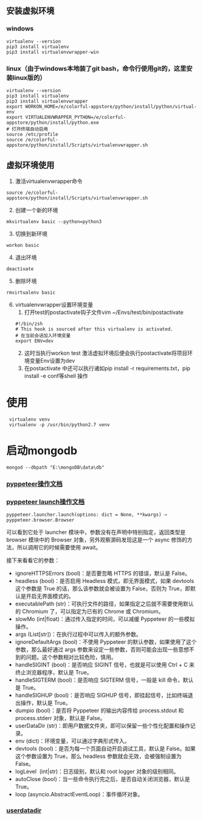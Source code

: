 ## 安装虚拟环境
### windows
```shell
virtualenv --version
pip3 install virtualenv
pip3 install virtualenvwrapper-win
```

### linux（由于windows本地装了git bash，命令行使用git的，这里安装linux版的）
```shell
virtualenv --version
pip3 install virtualenv
pip3 install virtualenvwrapper
export WORKON_HOME=/e/colorful-appstore/python/install/python/virtual-env
export VIRTUALENVWRAPPER_PYTHON=/e/colorful-appstore/python/install/python.exe
# 打开终端自动启用
source /etc/profile
source /e/colorful-appstore/python/install/Scripts/virtualenvwrapper.sh
```

## 虚拟环境使用
1. 激活virtualenvwrapper命令
```shell
source /e/colorful-appstore/python/install/Scripts/virtualenvwrapper.sh
```

2. 创建一个新的环境
```
mkvirtualenv basic --python=python3
```

3. 切换到新环境
```
workon basic
```

4. 退出环境
```
deactivate
```

5. 删除环境
```
rmvirtualenv basic
```

6. virtualenvwrapper设置环境变量 
   1. 打开test的postactivate钩子文件vim ~/Envs/test/bin/postactivate
    ```shell
    #!/bin/zsh
    # This hook is sourced after this virtualenv is activated.
    # 在当前会话加入环境变量
    export ENV=dev
    ```
   2. 这时当执行workon test 激活虚拟环境后便会执行postactivate将项目环境变量Env设置为dev
   3. 在postactivate 中还可以执行诸如pip install -r requirements.txt，pip install -e conf等shell 操作 
   

# 使用
```shell
 virtualenv venv 
 virtualenv -p /usr/bin/python2.7 venv
```
# 启动mongodb
```shell
mongod --dbpath "E:\mongoDB\data\db"
```

### [pyppeteer操作文档](https://miyakogi.github.io/pyppeteer/reference.html)
### [pyppeteer launch操作文档](https://miyakogi.github.io/pyppeteer/reference.html#pyppeteer.launcher.launch)
```
pyppeteer.launcher.launch(options: dict = None, **kwargs) → pyppeteer.browser.Browser

```
可以看到它处于 launcher 模块中，参数没有在声明中特别指定，返回类型是 browser 模块中的 Browser 对象，另外观察源码发现这是一个 async 修饰的方法，所以调用它的时候需要使用 await。

接下来看看它的参数：

* ignoreHTTPSErrors (bool)：是否要忽略 HTTPS 的错误，默认是 False。
* headless (bool)：是否启用 Headless 模式，即无界面模式，如果 devtools 这个参数是 True 的话，那么该参数就会被设置为 False，否则为 True，即默认是开启无界面模式的。
* executablePath (str)：可执行文件的路径，如果指定之后就不需要使用默认的 Chromium 了，可以指定为已有的 Chrome 或 Chromium。
* slowMo (int|float)：通过传入指定的时间，可以减缓 Pyppeteer 的一些模拟操作。
* args (List[str])：在执行过程中可以传入的额外参数。
* ignoreDefaultArgs (bool)：不使用 Pyppeteer 的默认参数，如果使用了这个参数，那么最好通过 args 参数来设定一些参数，否则可能会出现一些意想不到的问题。这个参数相对比较危险，慎用。
* handleSIGINT (bool)：是否响应 SIGINT 信号，也就是可以使用 Ctrl + C 来终止浏览器程序，默认是 True。
* handleSIGTERM (bool)：是否响应 SIGTERM 信号，一般是 kill 命令，默认是 True。
* handleSIGHUP (bool)：是否响应 SIGHUP 信号，即挂起信号，比如终端退出操作，默认是 True。
* dumpio (bool)：是否将 Pyppeteer 的输出内容传给 process.stdout 和 process.stderr 对象，默认是 False。
* userDataDir (str)：即用户数据文件夹，即可以保留一些个性化配置和操作记录。
* env (dict)：环境变量，可以通过字典形式传入。
* devtools (bool)：是否为每一个页面自动开启调试工具，默认是 False。如果这个参数设置为 True，那么 headless 参数就会无效，会被强制设置为 False。
* logLevel  (int|str)：日志级别，默认和 root logger 对象的级别相同。
* autoClose (bool)：当一些命令执行完之后，是否自动关闭浏览器，默认是 True。
* loop (asyncio.AbstractEventLoop)：事件循环对象。

### [userdatadir](https://chromium.googlesource.com/chromium/src/+/master/docs/user_data_dir.md)
